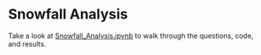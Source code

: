# Snowfall Analysis
Take a look at <a href="https://github.com/Scott-Crawshaw/GIS_Snowfall_Analysis/blob/main/Snowfall_Analysis.ipynb">Snowfall_Analysis.ipynb</a> to walk through the questions, code, and results.